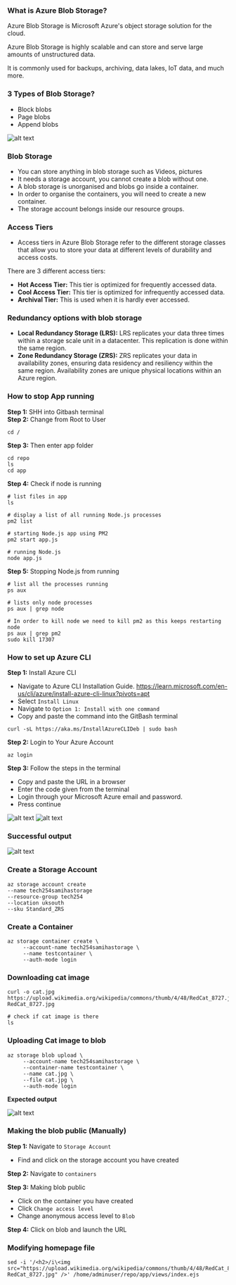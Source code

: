 ### What is Azure Blob Storage?

Azure Blob Storage is Microsoft Azure's object storage solution for the cloud.

Azure Blob Storage is highly scalable and can store and serve large amounts of unstructured data.

It is commonly used for backups, archiving, data lakes, IoT data, and much more.

### 3 Types of Blob Storage?
- Block blobs
- Page blobs
- Append blobs

![alt text](Images/blob.png)

### Blob Storage 
- You can store anything in blob storage such as Videos, pictures 
- It needs a storage account, you cannot create a blob without one. 
- A blob storage is unorganised and blobs go inside a container.
- In order to organise the containers, you will need to create a new container.
- The storage account belongs inside our resource groups.

### Access Tiers 

- Access tiers in Azure Blob Storage refer to the different storage classes that allow you to store your data at different levels of durability and access costs. 

There are 3 different access tiers: <br>
- **Hot Access Tier:** This tier is optimized for frequently accessed data. <br>
- **Cool Access Tier:** This tier is optimized for infrequently accessed data. <br>
- **Archival Tier:** This is used when it is hardly ever accessed. 

### Redundancy options with blob storage
- **Local Redundancy Storage (LRS):** LRS replicates your data three times within a storage scale unit in a datacenter. This replication is done within the same region.
- **Zone Redundancy Storage (ZRS):** ZRS replicates your data in availability zones, ensuring data residency and resiliency within the same region. Availability zones are unique physical locations within an Azure region.

### How to stop App running

**Step 1:** SHH into Gitbash terminal <br>
**Step 2:** Change from Root to User 
```
cd /
```
**Step 3:** Then enter app folder
```
cd repo
ls
cd app
```

**Step 4:** Check if node is running
```
# list files in app 
ls

# display a list of all running Node.js processes
pm2 list

# starting Node.js app using PM2
pm2 start app.js

# running Node.js
node app.js
```

**Step 5:** Stopping Node.js from running

```
# list all the processes running
ps aux 

# lists only node processes
ps aux | grep node

# In order to kill node we need to kill pm2 as this keeps restarting node 
ps aux | grep pm2
sudo kill 17307
```

### How to set up Azure CLI

**Step 1:** Install Azure CLI
- Navigate to Azure CLI Installation Guide.
https://learn.microsoft.com/en-us/cli/azure/install-azure-cli-linux?pivots=apt
- Select `Install Linux`
- Navigate to `Option 1: Install with one command`
- Copy and paste the command into the GitBash terminal
```
curl -sL https://aka.ms/InstallAzureCLIDeb | sudo bash
```

**Step 2:** Login to Your Azure Account

```
az login
```
**Step 3:** Follow the steps in the terminal 
- Copy and paste the URL in a browser
- Enter the code given from the terminal
- Login through your Microsoft Azure email and password.
- Press continue

![alt text](Images/cli.png)
![alt text](Images/cli2.png)

### Successful output 

![alt text](Images/cli3.png)

### Create a Storage Account
```
az storage account create 
--name tech254samihastorage 
--resource-group tech254 
--location uksouth 
--sku Standard_ZRS
```

### Create a Container 
```
az storage container create \
     --account-name tech254samihastorage \
     --name testcontainer \
     --auth-mode login
```

### Downloading cat image

```
curl -o cat.jpg  https://upload.wikimedia.org/wikipedia/commons/thumb/4/48/RedCat_8727.jpg/1200px-RedCat_8727.jpg

# check if cat image is there
ls
```

### Uploading Cat image to blob
```
az storage blob upload \
     --account-name tech254samihastorage \
     --container-name testcontainer \
     --name cat.jpg \
     --file cat.jpg \
     --auth-mode login
```

**Expected output**

![alt text](Images/save.png)

### Making the blob public (Manually)

**Step 1:** Navigate to `Storage Account`
- Find and click on the storage account you have created

**Step 2:** Navigate to `containers`

**Step 3:** Making blob public
- Click on the container you have created
- Click `Change access level`
- Change anonymous access level to `Blob`

**Step 4:** Click on blob and launch the URL

### Modifying homepage file 
```
sed -i '/<h2>/i\<img src="https://upload.wikimedia.org/wikipedia/commons/thumb/4/48/RedCat_8727.jpg/1200px-RedCat_8727.jpg" />' /home/adminuser/repo/app/views/index.ejs
```
